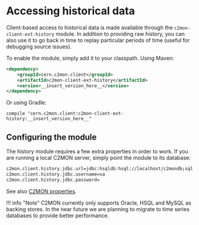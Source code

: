 # Accessing historical data

Client-based access to historical data is made available through the `c2mon-client-ext-history` module. In addition to providing raw history, you can also
use it to go back in time to replay particular periods of time (useful for debugging source issues).

To enable the module, simply add it to your classpath. Using Maven:


```xml
<dependency>
    <groupId>cern.c2mon.client</groupId>
    <artifactId>c2mon-client-ext-history</artifactId>
    <version>__insert_version_here__</version>
</dependency>
```

Or using Gradle:

```
compile "cern.c2mon.client:c2mon-client-ext-history:__insert_version_here__"
```

## Configuring the module

The history module requires a few extra properties in order to work. If you are running a local C2MON server, simply point the module to its database:

```bash
c2mon.client.history.jdbc.url=jdbc:hsqldb:hsql://localhost/c2mondb;sql.syntax_ora=true
c2mon.client.history.jdbc.username=sa
c2mon.client.history.jdbc.password=
```
See also [C2MON properties](/user-guide/server/database).

!!! info "Note"
    C2MON currently only supports Oracle, HSQL and MySQL as backing stores.
    In the near future we are planning to migrate to time series databases to provide better performance.
